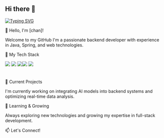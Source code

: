 ## Hi there 👋



<a href="https://git.io/typing-svg"><img src="https://readme-typing-svg.demolab.com?font=Fira+Code&pause=1000&color=ACD7F7&width=435&lines=%F0%9F%91%8B+Hello%2C+I'm+%5Bchan%5D!;Welcome+to+my+GitHub" alt="Typing SVG" /></a>

👋 Hello, I'm [chan]!

Welcome to my GitHub I'm a passionate backend developer with experience in Java, Spring, and web technologies.

🚀 My Tech Stack

<img src="https://img.shields.io/badge/java-007396?style=for-the-badge&logo=OpenJDK&logoColor=white"> <img src="https://img.shields.io/badge/Spring-6DB33F?style=for-the-badge&logo=Spring&logoColor=white"> <img src="https://img.shields.io/badge/HTML5-E34F26?style=for-the-badge&logo=html5&logoColor=FFF"/><img src="https://img.shields.io/badge/CSS3-1572B6?style=for-the-badge&logo=css3&logoColor=FFF"/> <img src="https://img.shields.io/badge/thymeleaf-005F0F?style=for-the-badge&logo=css3&logoColor=FFF"/> 


 #


🔭 Current Projects

I'm currently working on integrating AI models into backend systems and optimizing real-time data analysis.

🌱 Learning & Growing

Always exploring new technologies and growing my expertise in full-stack development.

📫 Let's Connect!




